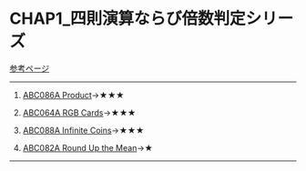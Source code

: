 # CHAP1_四則演算ならび倍数判定シリーズ

[参考ページ](http://t.ly/w6DEP)

---
1. [ABC086A Product](https://atcoder.jp/contests/abc086/tasks/abc086_a)→★★★

1. [ABC064A RGB Cards](https://atcoder.jp/contests/abc064/tasks/abc064_a)→★★★

1. [ABC088A Infinite Coins](https://atcoder.jp/contests/abc088/tasks/abc088_a)→★★★

1. [ABC082A Round Up the Mean](https://atcoder.jp/contests/abc082/tasks/abc082_a)→★

---